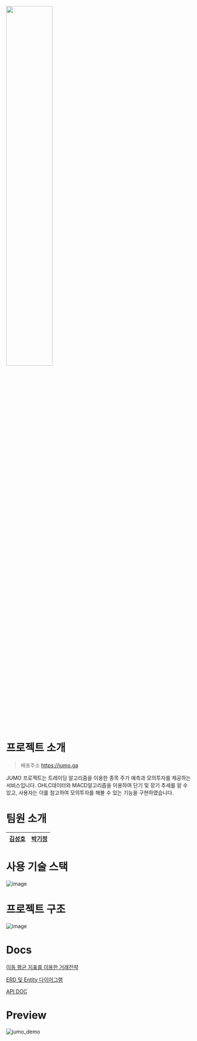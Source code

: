<img src="https://user-images.githubusercontent.com/58316676/140643094-996670c3-9d57-4a9c-a76c-4578c06172ae.png" width="50%" height="50%"/> 



# 프로젝트 소개

> 배포주소 https://jumo.ga

JUMO 프로젝트는 트레이딩 알고리즘을 이용한 종목 주가 예측과 모의투자를 제공하는 서비스입니다. OHLC데이터와 MACD알고리즘을 이용하여 단기 및 장기 추세를 알 수 있고, 사용자는 이를 참고하여 모의투자를 해볼 수 있는 기능을 구현하였습니다.



# 팀원 소개

| [김성호](https://github.com/kimsungho97) | [박기정](https://github.com/kidjung) |
| ---------------------------------------- | ------------------------------------ |



# 사용 기술 스택

![image](https://user-images.githubusercontent.com/58316676/140643716-31e5849d-ed3f-4cd3-a490-5f84641600e8.png)



# 프로젝트 구조

![image](https://user-images.githubusercontent.com/58316676/140644492-fa95fe88-17f0-4a23-8825-1b66dfb7b46b.png)





# Docs

[이동 평균 지표를 이용한 거래전략](https://github.com/kimsungho97/JUMO/wiki/%EC%9D%B4%EB%8F%99-%ED%8F%89%EA%B7%A0-%EC%A7%80%ED%91%9C%EB%A5%BC-%EC%9D%B4%EC%9A%A9%ED%95%9C-%EA%B1%B0%EB%9E%98-%EC%A0%84%EB%9E%B5)



[ERD 및 Entity 다이어그램](https://github.com/kimsungho97/JUMO/wiki/%ED%94%84%EB%A1%9C%EC%A0%9D%ED%8A%B8-ERD%EC%99%80-%EC%97%94%ED%8B%B0%ED%8B%B0-%EB%8B%A4%EC%9D%B4%EC%96%B4%EA%B7%B8%EB%9E%A8)



[API DOC](https://github.com/kimsungho97/JUMO/wiki/API-DOC)







# Preview

![jumo_demo](https://user-images.githubusercontent.com/58316676/140649976-fe4fcb1a-8f78-4296-afc7-efdcca0008e3.gif)

